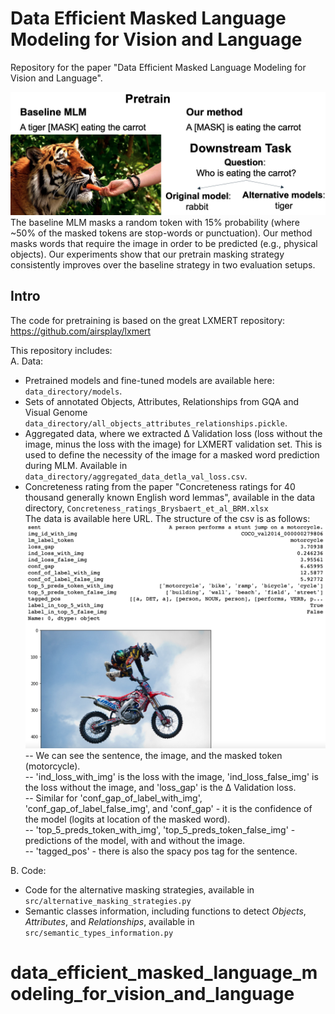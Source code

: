 # Data Efficient Masked Language Modeling for Vision and Language
Repository for the paper "Data Efficient Masked Language Modeling for Vision and Language".

![](fig1.png)
The baseline MLM masks a random token with 15\% probability (where ~50\% of the masked tokens are stop-words or punctuation). Our method masks words that require the image in order to be predicted (e.g., physical objects).
Our experiments show that our pretrain masking strategy consistently improves over the baseline strategy in two evaluation setups. 

## Intro

The code for pretraining is based on the great LXMERT repository: https://github.com/airsplay/lxmert  

This repository includes:    
A. Data:  
- Pretrained models and fine-tuned models are available here: `data_directory/models`.  
- Sets of annotated Objects, Attributes, Relationships from GQA and Visual Genome `data_directory/all_objects_attributes_relationships.pickle`.  
- Aggregated data, where we extracted Δ Validation loss (loss without the image, minus the loss with the image) for LXMERT validation set. This is used to define the necessity of the image for a masked word prediction during MLM. Available in `data_directory/aggregated_data_detla_val_loss.csv`.  
- Concreteness rating from the paper "Concreteness ratings for 40 thousand generally known English word lemmas", available in the data directory, `Concreteness_ratings_Brysbaert_et_al_BRM.xlsx`  
The data is available here URL. The structure of the csv is as follows: ![](fig_delta_validation_loss.png)  
-- We can see the sentence, the image, and the masked token (motorcycle).  
-- 'ind_loss_with_img' is the loss with the image, 'ind_loss_false_img' is the loss without the image, and 'loss_gap' is the Δ Validation loss.  
-- Similar for 'conf_gap_of_label_with_img', 'conf_gap_of_label_false_img', and 'conf_gap' - it is the confidence of the model (logits at location of the masked word).  
-- 'top_5_preds_token_with_img', 'top_5_preds_token_false_img' - predictions of the model, with and without the image.  
-- 'tagged_pos' - there is also the spacy pos tag for the sentence.   


B. Code:  
- Code for the alternative masking strategies, available in `src/alternative_masking_strategies.py`  
- Semantic classes information, including functions to detect _Objects_, _Attributes_, and _Relationships_, available in `src/semantic_types_information.py`   

# data_efficient_masked_language_modeling_for_vision_and_language
